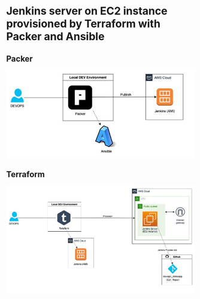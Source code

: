 # Jenkins server on EC2 instance provisioned by Terraform with Packer and Ansible

## Packer
![Packer](/misc/devops_cicd-Packer.jpg)

## Terraform
![Terraform](/misc/devops_cicd-Terraform.jpg)
